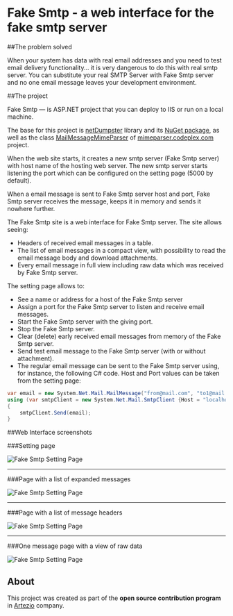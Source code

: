 # Fake Smtp -  a web interface for the fake smtp server

##The problem solved

When your system has data with real email addresses and you need to test email delivery functionality... it is very dangerous to do this with real smtp server. You can substitute your real SMTP Server with Fake Smtp server and no one email message leaves your development environment.

##The project

Fake Smtp — is ASP.NET project that you can deploy to IIS or run on a local machine.

The base for this project is [netDumpster](https://github.com/cmendible/netDumbster) library and its [NuGet package](http://www.nuget.org/packages/netDumbster), as well as the class [MailMessageMimeParser](http://mimeparser.codeplex.com/SourceControl/latest#MimeParser/MailMessageMimeParser.cs) of [mimeparser.codeplex.com](http://mimeparser.codeplex.com) project.

When the web site starts, it creates a new smtp server (Fake Smtp server) with host name of the hosting web server. The new smtp server starts listening the port which can be configured on the setting page (5000 by default). 

When a email message is sent to Fake Smtp server host and port, Fake Smtp server receives the message, keeps it in memory and sends it nowhere further.

The Fake Smtp site is a web interface for Fake Smtp server. The site allows seeing:

* Headers of received email messages in a table.
* The list of email messages in a compact view, with possibility to read the email message body and download attachments.
* Every email message in full view including raw data which was received by Fake Smtp server.

The setting page allows to:

* See a name or address for a host of the Fake Smtp server
* Assign a port for the Fake Smtp server to listen and receive email messages.
* Start the Fake Smtp server with the giving port.
* Stop the Fake Smtp server.
* Clear (delete) early received email messages from memory of the Fake Smtp server.
* Send test email message to the Fake Smtp server (with or without attachment).
* The regular email message can be sent to the Fake Smtp server using, for instance, the following C# code. Host and Port values can be taken from the setting page:

```C#
var email = new System.Net.Mail.MailMessage("from@mail.com", "to1@mail.com, to2@mail.com", "Subject", "Message");
using (var smtpClient = new System.Net.Mail.SmtpClient {Host = "localhost", Port = 5000})
{
    smtpClient.Send(email);
}
```

##Web Interface screenshots

###Setting page

![Fake Smtp Setting Page](https://github.com/lobodava/fakesmtp/blob/master/ScreenShots/FakeSmtp1.png)

---

###Page with a list of expanded messages

![Fake Smtp Setting Page](https://github.com/lobodava/fakesmtp/blob/master/ScreenShots/FakeSmtp2.png)

---

###Page with a list of message headers

![Fake Smtp Setting Page](https://github.com/lobodava/fakesmtp/blob/master/ScreenShots/FakeSmtp3.png)

---

###One message page with a view of raw data

![Fake Smtp Setting Page](https://github.com/lobodava/fakesmtp/blob/master/ScreenShots/FakeSmtp4.png)

## About
This project was created as part of the **open source contribution program** in [Artezio](http://www.artezio.com/) company.

